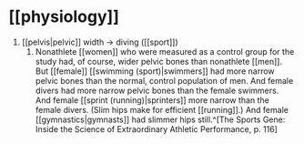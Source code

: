# [[physiology]]
1. [[pelvis|pelvic]] width → diving ([[sport]])
	1. Nonathlete [[women]] who were measured as a control group for the study had, of course, wider pelvic bones than nonathlete [[men]]. But [[female]] [[swimming (sport)|swimmers]] had more narrow pelvic bones than the normal, control population of men. And female divers had more narrow pelvic bones than the female swimmers. And female [[sprint (running)|sprinters]] more narrow than the female divers. (Slim hips make for efficient [[running]].) And female [[gymnastics|gymnasts]] had slimmer hips still.^[The Sports Gene: Inside the Science of Extraordinary Athletic Performance, p. 116]